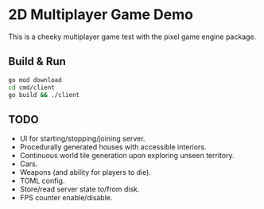 # 2D Multiplayer Game Demo

This is a cheeky multiplayer game test with the pixel game engine package.

## Build & Run

```bash
go mod download
cd cmd/client
go build && ./client
```

## TODO

- UI for starting/stopping/joining server.
- Procedurally generated houses with accessible interiors.
- Continuous world tile generation upon exploring unseen territory.
- Cars.
- Weapons (and ability for players to die).
- TOML config.
- Store/read server state to/from disk.
- FPS counter enable/disable.